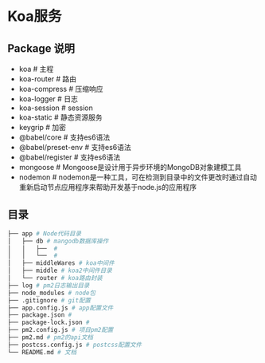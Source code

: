 # Koa服务

## Package 说明
* koa # 主程
* koa-router # 路由
* koa-compress # 压缩响应
* koa-logger # 日志
* koa-session # session
* koa-static # 静态资源服务
* keygrip # 加密
* @babel/core # 支持es6语法
* @babel/preset-env # 支持es6语法
* @babel/register # 支持es6语法
* mongoose # Mongoose是设计用于异步环境的MongoDB对象建模工具
* nodemon # nodemon是一种工具，可在检测到目录中的文件更改时通过自动重新启动节点应用程序来帮助开发基于node.js的应用程序
    
## 目录
``` bash
├── app # Node代码目录
│   ├── db # mangodb数据库操作
│   │   ├──  # 
│   │   └──  # 
│   ├── middleWares # koa中间件
│   ├── middle # koa2中间件目录
│   └── router # koa路由封装
├── log # pm2日志输出目录
├── node_modules # node包
├── .gitignore # git配置
├── app.config.js # app配置文件
├── package.json # 
├── package-lock.json # 
├── pm2.config.js # 项目pm2配置
├── pm2.md # pm2的api文档
├── postcss.config.js # postcss配置文件
└── README.md # 文档
```
